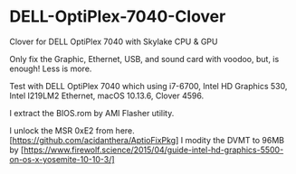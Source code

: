 # DELL-OptiPlex-7040-Clover
Clover for DELL OptiPlex 7040 with Skylake CPU & GPU

Only fix the Graphic, Ethernet, USB, and sound card with voodoo, but, is enough! Less is more.

Test with DELL OptiPlex 7040 which using i7-6700, Intel HD Graphics 530, Intel I219LM2 Ethernet, macOS 10.13.6, Clover 4596.

I extract the BIOS.rom by AMI Flasher utility.

I unlock the MSR 0xE2 from here. [https://github.com/acidanthera/AptioFixPkg]
I modity the DVMT to 96MB by [https://www.firewolf.science/2015/04/guide-intel-hd-graphics-5500-on-os-x-yosemite-10-10-3/]
